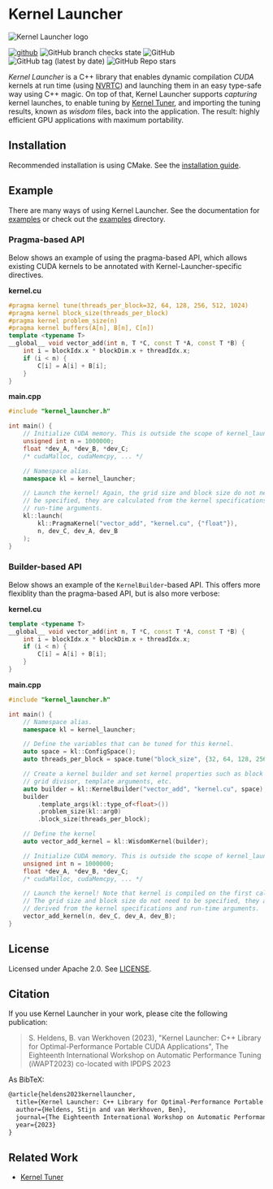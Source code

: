 # Kernel Launcher

![Kernel Launcher logo](https://kerneltuner.github.io/kernel_launcher/_images/logo.png)


[![github](https://img.shields.io/badge/github-repo-000.svg?logo=github&labelColor=gray&color=blue)](https://github.com/KernelTuner/kernel_launcher/)
![GitHub branch checks state](https://img.shields.io/github/actions/workflow/status/KernelTuner/kernel_launcher/docs.yml)
![GitHub](https://img.shields.io/github/license/KernelTuner/kernel_launcher)
![GitHub tag (latest by date)](https://img.shields.io/github/v/tag/KernelTuner/kernel_launcher)
![GitHub Repo stars](https://img.shields.io/github/stars/KernelTuner/kernel_launcher?style=social)




_Kernel Launcher_ is a C++ library that enables dynamic compilation _CUDA_ kernels at run time (using [NVRTC](https://docs.nvidia.com/cuda/nvrtc/index.html)) and launching them in an easy type-safe way using C++ magic.
On top of that, Kernel Launcher supports _capturing_ kernel launches, to enable tuning by [Kernel Tuner](https://github.com/KernelTuner/kernel_tuner), and importing the tuning results, known as _wisdom_ files, back into the application.
The result: highly efficient GPU applications with maximum portability.




## Installation

Recommended installation is using CMake. See the [installation guide](https://kerneltuner.github.io/kernel_launcher/install.html).

## Example

There are many ways of using Kernel Launcher. See the documentation for [examples](https://kerneltuner.github.io/kernel_launcher/example.html) or check out the [examples](https://github.com/KernelTuner/kernel_launcher/tree/master/examples) directory.


### Pragma-based API
Below shows an example of using the pragma-based API, which allows existing CUDA kernels to be annotated with Kernel-Launcher-specific directives.

**kernel.cu**
```cpp
#pragma kernel tune(threads_per_block=32, 64, 128, 256, 512, 1024)
#pragma kernel block_size(threads_per_block)
#pragma kernel problem_size(n)
#pragma kernel buffers(A[n], B[n], C[n])
template <typename T>
__global__ void vector_add(int n, T *C, const T *A, const T *B) {
    int i = blockIdx.x * blockDim.x + threadIdx.x;
    if (i < n) {
        C[i] = A[i] + B[i];
    }
}
```

**main.cpp**
```cpp
#include "kernel_launcher.h"

int main() {
    // Initialize CUDA memory. This is outside the scope of kernel_launcher.
    unsigned int n = 1000000;
    float *dev_A, *dev_B, *dev_C;
    /* cudaMalloc, cudaMemcpy, ... */

    // Namespace alias.
    namespace kl = kernel_launcher;

    // Launch the kernel! Again, the grid size and block size do not need to
    // be specified, they are calculated from the kernel specifications and
    // run-time arguments.
    kl::launch(
        kl::PragmaKernel("vector_add", "kernel.cu", {"float"}),
        n, dev_C, dev_A, dev_B
    );
}

```


### Builder-based API
Below shows an example of the `KernelBuilder`-based API.
This offers more flexiblity than the pragma-based API, but is also more verbose:

**kernel.cu**
```cpp
template <typename T>
__global__ void vector_add(int n, T *C, const T *A, const T *B) {
    int i = blockIdx.x * blockDim.x + threadIdx.x;
    if (i < n) {
        C[i] = A[i] + B[i];
    }
}
```

**main.cpp**
```cpp
#include "kernel_launcher.h"

int main() {
    // Namespace alias.
    namespace kl = kernel_launcher;

    // Define the variables that can be tuned for this kernel.
    auto space = kl::ConfigSpace();
    auto threads_per_block = space.tune("block_size", {32, 64, 128, 256, 512, 1024});

    // Create a kernel builder and set kernel properties such as block size,
    // grid divisor, template arguments, etc.
    auto builder = kl::KernelBuilder("vector_add", "kernel.cu", space);
    builder
        .template_args(kl::type_of<float>())
        .problem_size(kl::arg0)
        .block_size(threads_per_block);

    // Define the kernel
    auto vector_add_kernel = kl::WisdomKernel(builder);

    // Initialize CUDA memory. This is outside the scope of kernel_launcher.
    unsigned int n = 1000000;
    float *dev_A, *dev_B, *dev_C;
    /* cudaMalloc, cudaMemcpy, ... */

    // Launch the kernel! Note that kernel is compiled on the first call.
    // The grid size and block size do not need to be specified, they are
    // derived from the kernel specifications and run-time arguments.
    vector_add_kernel(n, dev_C, dev_A, dev_B);
}
```



## License

Licensed under Apache 2.0. See [LICENSE](https://github.com/KernelTuner/kernel_launcher/blob/master/LICENSE).


## Citation

If you use Kernel Launcher in your work, please cite the following publication:

> S. Heldens, B. van Werkhoven (2023), "Kernel Launcher: C++ Library for Optimal-Performance Portable CUDA Applications", The Eighteenth International Workshop on Automatic Performance Tuning (iWAPT2023) co-located with IPDPS 2023

As BibTeX:

```Latex
@article{heldens2023kernellauncher,
  title={Kernel Launcher: C++ Library for Optimal-Performance Portable CUDA Applications},
  author={Heldens, Stijn and van Werkhoven, Ben},
  journal={The Eighteenth International Workshop on Automatic Performance Tuning (iWAPT2023) co-located with IPDPS 2023},
  year={2023}
}
```

## Related Work

* [Kernel Tuner](https://github.com/KernelTuner/kernel_tuner)

